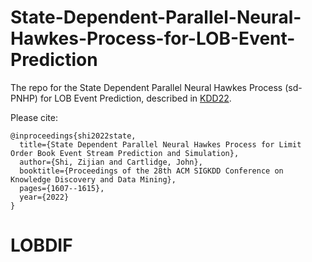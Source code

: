 # State-Dependent-Parallel-Neural-Hawkes-Process-for-LOB-Event-Prediction
The repo for the State Dependent Parallel Neural Hawkes Process (sd-PNHP) for LOB Event Prediction, described in [KDD22](https://research-information.bris.ac.uk/ws/portalfiles/portal/332120717/kdd2022.aam.pdf). 

Please cite: 
```
@inproceedings{shi2022state,
  title={State Dependent Parallel Neural Hawkes Process for Limit Order Book Event Stream Prediction and Simulation},
  author={Shi, Zijian and Cartlidge, John},
  booktitle={Proceedings of the 28th ACM SIGKDD Conference on Knowledge Discovery and Data Mining},
  pages={1607--1615},
  year={2022}
}
```
# LOBDIF
